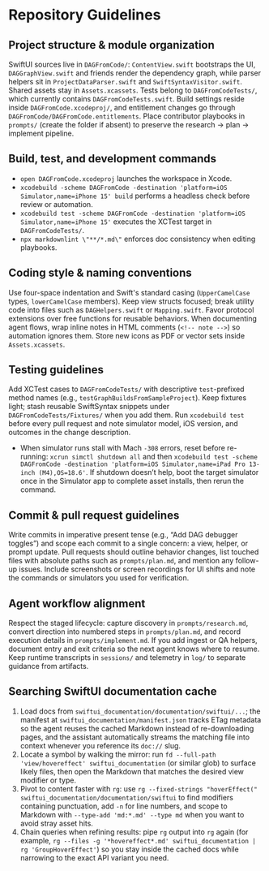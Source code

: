 # Repository Guidelines

## Project structure & module organization
SwiftUI sources live in `DAGFromCode/`: `ContentView.swift` bootstraps the UI, `DAGGraphView.swift` and friends render the dependency graph, while parser helpers sit in `ProjectDataParser.swift` and `SwiftSyntaxVisitor.swift`. Shared assets stay in `Assets.xcassets`. Tests belong to `DAGFromCodeTests/`, which currently contains `DAGFromCodeTests.swift`. Build settings reside inside `DAGFromCode.xcodeproj/`, and entitlement changes go through `DAGFromCode/DAGFromCode.entitlements`. Place contributor playbooks in `prompts/` (create the folder if absent) to preserve the research → plan → implement pipeline.

## Build, test, and development commands
- `open DAGFromCode.xcodeproj` launches the workspace in Xcode.
- `xcodebuild -scheme DAGFromCode -destination 'platform=iOS Simulator,name=iPhone 15' build` performs a headless check before review or automation.
- `xcodebuild test -scheme DAGFromCode -destination 'platform=iOS Simulator,name=iPhone 15'` executes the XCTest target in `DAGFromCodeTests/`.
- `npx markdownlint \"**/*.md\"` enforces doc consistency when editing playbooks.

## Coding style & naming conventions
Use four-space indentation and Swift's standard casing (`UpperCamelCase` types, `lowerCamelCase` members). Keep view structs focused; break utility code into files such as `DAGHelpers.swift` or `Mapping.swift`. Favor protocol extensions over free functions for reusable behaviors. When documenting agent flows, wrap inline notes in HTML comments (`<!-- note -->`) so automation ignores them. Store new icons as PDF or vector sets inside `Assets.xcassets`.

## Testing guidelines
Add XCTest cases to `DAGFromCodeTests/` with descriptive `test`-prefixed method names (e.g., `testGraphBuildsFromSampleProject`). Keep fixtures light; stash reusable SwiftSyntax snippets under `DAGFromCodeTests/Fixtures/` when you add them. Run `xcodebuild test` before every pull request and note simulator model, iOS version, and outcomes in the change description.
- When simulator runs stall with Mach `-308` errors, reset before re-running: `xcrun simctl shutdown all` and then `xcodebuild test -scheme DAGFromCode -destination 'platform=iOS Simulator,name=iPad Pro 13-inch (M4),OS=18.6'`. If shutdown doesn’t help, boot the target simulator once in the Simulator app to complete asset installs, then rerun the command.

## Commit & pull request guidelines
Write commits in imperative present tense (e.g., “Add DAG debugger toggles”) and scope each commit to a single concern: a view, helper, or prompt update. Pull requests should outline behavior changes, list touched files with absolute paths such as `prompts/plan.md`, and mention any follow-up issues. Include screenshots or screen recordings for UI shifts and note the commands or simulators you used for verification.

## Agent workflow alignment
Respect the staged lifecycle: capture discovery in `prompts/research.md`, convert direction into numbered steps in `prompts/plan.md`, and record execution details in `prompts/implement.md`. If you add ingest or QA helpers, document entry and exit criteria so the next agent knows where to resume. Keep runtime transcripts in `sessions/` and telemetry in `log/` to separate guidance from artifacts.

## Searching SwiftUI documentation cache
1. Load docs from `swiftui_documentation/documentation/swiftui/...`; the manifest at `swiftui_documentation/manifest.json` tracks ETag metadata so the agent reuses the cached Markdown instead of re-downloading pages, and the assistant automatically streams the matching file into context whenever you reference its `doc://` slug.
2. Locate a symbol by walking the mirror: run `fd --full-path 'view/hovereffect' swiftui_documentation` (or similar glob) to surface likely files, then open the Markdown that matches the desired view modifier or type.
3. Pivot to content faster with `rg`: use `rg --fixed-strings "hoverEffect(" swiftui_documentation/documentation/swiftui` to find modifiers containing punctuation, add `-n` for line numbers, and scope to Markdown with `--type-add 'md:*.md' --type md` when you want to avoid stray asset hits.
4. Chain queries when refining results: pipe `rg` output into `rg` again (for example, `rg --files -g '*hovereffect*.md' swiftui_documentation | rg 'GroupHoverEffect'`) so you stay inside the cached docs while narrowing to the exact API variant you need.
